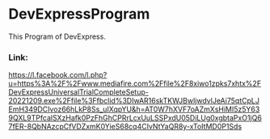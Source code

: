 # DevExpressProgram
This Program of DevExpress.

### Link:
https://l.facebook.com/l.php?u=https%3A%2F%2Fwww.mediafire.com%2Ffile%2F8xiwo1zpks7xhtx%2FDevExpressUniversalTrialCompleteSetup-20221209.exe%2Ffile%3Ffbclid%3DIwAR16skTKWJBwljwdvlJeAi75qtCpLJEmH349DCIvoz66hLkP8Ss_uIXqpYU&h=AT0W7hXVF7oAZmXsHiMI5z5Y639QXL9TPfcalSXzHafk0PzFhGhCPRrLcxUuLSSPxdU05DiLUg0xgbtaPxO1jQ67fER-8QbNAzcpCfVDZxmK0YieS68cq4CIvNtYaQR8y-xToItMD0P1Sds
